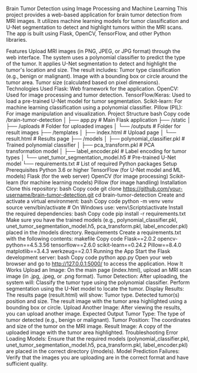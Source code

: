 Brain Tumor Detection using Image Processing and Machine Learning
This project provides a web-based application for brain tumor detection from MRI images. It utilizes machine learning models for tumor classification and U-Net segmentation to detect and highlight tumors within the MRI scans. The app is built using Flask, OpenCV, TensorFlow, and other Python libraries.

Features
Upload MRI images (in PNG, JPEG, or JPG format) through the web interface.
The system uses a polynomial classifier to predict the type of the tumor.
It applies U-Net segmentation to detect and highlight the tumor's location and size.
The result includes:
Tumor type classification (e.g., benign or malignant).
Image with a bounding box or circle around the tumor area.
Tumor size (calculated based on pixel dimensions).
Technologies Used
Flask: Web framework for the application.
OpenCV: Used for image processing and tumor detection.
TensorFlow/Keras: Used to load a pre-trained U-Net model for tumor segmentation.
Scikit-learn: For machine learning classification using a polynomial classifier.
Pillow (PIL): For image manipulation and visualization.
Project Structure
bash
Copy code
/brain-tumor-detection
│
├── app.py                  # Main Flask application
├── /static
│   ├── /uploads            # Folder for uploaded images
│   └── /outputs            # Folder for result images
├── /templates
│   ├── index.html          # Upload page
│   └── result.html         # Results page
├── /models
│   ├── polynomial_classifier.pkl  # Trained polynomial classifier
│   ├── pca_transform.pkl          # PCA transformation model
│   ├── label_encoder.pkl          # Label encoding for tumor types
│   └── unet_tumor_segmentation_model.h5  # Pre-trained U-Net model
└── requirements.txt         # List of required Python packages
Setup
Prerequisites
Python 3.6 or higher
TensorFlow (for U-Net model and ML models)
Flask (for the web server)
OpenCV (for image processing)
Scikit-learn (for machine learning models)
Pillow (for image handling)
Installation
Clone this repository:
bash
Copy code
git clone https://github.com/your-username/brain-tumor-detection.git
cd brain-tumor-detection
Create and activate a virtual environment:
bash
Copy code
python -m venv venv
source venv/bin/activate  # On Windows use: venv\Scripts\activate
Install the required dependencies:
bash
Copy code
pip install -r requirements.txt
Make sure you have the trained models (e.g., polynomial_classifier.pkl, unet_tumor_segmentation_model.h5, pca_transform.pkl, label_encoder.pkl) placed in the /models directory.
Requirements
Create a requirements.txt with the following contents:
makefile
Copy code
Flask==2.0.2
opencv-python==4.5.3.56
tensorflow==2.6.0
scikit-learn==0.24.2
Pillow==8.4.0
matplotlib==3.4.3
werkzeug==2.0.1
Running the App
Start the Flask development server:
bash
Copy code
python app.py
Open your web browser and go to http://127.0.0.1:5000/ to access the application.
How It Works
Upload an Image: On the main page (index.html), upload an MRI scan image (in .jpg, .jpeg, or .png format).
Tumor Detection: After uploading, the system will:
Classify the tumor type using the polynomial classifier.
Perform segmentation using the U-Net model to locate the tumor.
Display Results: The results page (result.html) will show:
Tumor type.
Detected tumor(s) position and size.
The result image with the tumor area highlighted using a bounding box or circle.
Upload Another Image: After viewing the results, you can upload another image.
Expected Output
Tumor Type: The type of tumor detected (e.g., benign or malignant).
Tumor Position: The coordinates and size of the tumor on the MRI image.
Result Image: A copy of the uploaded image with the tumor area highlighted.
Troubleshooting
Error Loading Models: Ensure that the required models (polynomial_classifier.pkl, unet_tumor_segmentation_model.h5, pca_transform.pkl, label_encoder.pkl) are placed in the correct directory (/models).
Model Prediction Failures: Verify that the images you are uploading are in the correct format and have sufficient quality.
